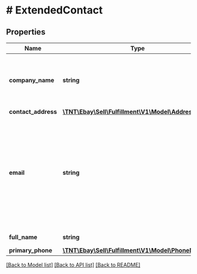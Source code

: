 # # ExtendedContact

## Properties

Name | Type | Description | Notes
------------ | ------------- | ------------- | -------------
**company_name** | **string** | The company name associated with the buyer or eBay shipping partner. This field is only returned if defined/applicable to the buyer or eBay shipping partner. | [optional]
**contact_address** | [**\TNT\Ebay\Sell\Fulfillment\V1\Model\Address**](Address.md) |  | [optional]
**email** | **string** | This field contains the email address of the buyer. This address will be returned for up to 14 days from order creation. If an order is more than 14 days old, no address is returned. &lt;br /&gt;&lt;br /&gt; &lt;span class&#x3D;\&quot;tablenote\&quot;&gt; &lt;strong&gt;Note:&lt;/strong&gt; If returned, this field contains the email address of the buyer, even for Global Shipping Program shipments.&lt;/span&gt; | [optional]
**full_name** | **string** | The full name of the buyer or eBay shipping partner. | [optional]
**primary_phone** | [**\TNT\Ebay\Sell\Fulfillment\V1\Model\PhoneNumber**](PhoneNumber.md) |  | [optional]

[[Back to Model list]](../../README.md#models) [[Back to API list]](../../README.md#endpoints) [[Back to README]](../../README.md)
